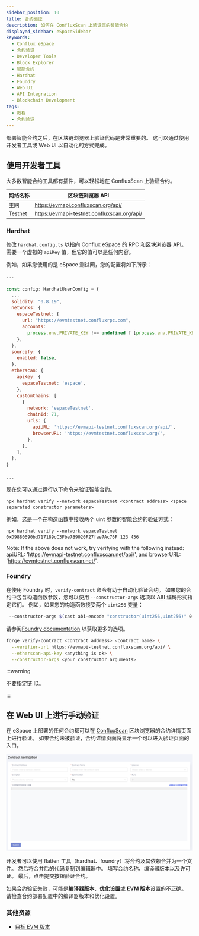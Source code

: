 ```yaml
---
sidebar_position: 10
title: 合约验证
description: 如何在 ConfluxScan 上验证您的智能合约
displayed_sidebar: eSpaceSidebar
keywords:
  - Conflux eSpace
  - 合约验证
  - Developer Tools
  - Block Explorer
  - 智能合约
  - Hardhat
  - Foundry
  - Web UI
  - API Integration
  - Blockchain Development
tags:
  - 教程
  - 合约验证
---
```


部署智能合约之后，在区块链浏览器上验证代码是非常重要的。 这可以通过使用开发者工具或 Web UI 以自动化的方式完成。

## 使用开发者工具

大多数智能合约工具都有插件，可以轻松地在 ConfluxScan 上验证合约。

| 网络名称    | 区块链浏览器 API                                                                                  |
| ------- | ------------------------------------------------------------------------------------------- |
| 主网      | https://evmapi.confluxscan.org/api/         |
| Testnet | https://evmapi-testnet.confluxscan.org/api/ |

### Hardhat

修改 `hardhat.config.ts` 以指向 Conflux eSpace 的 RPC 和区块浏览器 API。 需要一个虚拟的 `apiKey` 值，但它的值可以是任何内容。

例如，如果您使用的是 eSpace 测试网，您的配置将如下所示：

```javascript
...

const config: HardhatUserConfig = {
  ...
  solidity: "0.8.19",
  networks: {
    espaceTestnet: {
      url: "https://evmtestnet.confluxrpc.com",
      accounts:
        process.env.PRIVATE_KEY !== undefined ? [process.env.PRIVATE_KEY] : [],
    },
  },
  sourcify: {
    enabled: false,
  },
  etherscan: {
    apiKey: {
      espaceTestnet: 'espace',
    },
    customChains: [
      {
        network: 'espaceTestnet',
        chainId: 71,
        urls: {
          apiURL: 'https://evmapi-testnet.confluxscan.org/api/',
          browserURL: 'https://evmtestnet.confluxscan.org/',
        },
      },
    ],
  },
}

...
```

现在您可以通过运行以下命令来验证智能合约。

```solidity
npx hardhat verify --network espaceTestnet <contract address> <space separated constructor parameters>
```

例如，这是一个在构造函数中接收两个 uint 参数的智能合约的验证方式：

```solidity
npx hardhat verify --network espaceTestnet 0xD9880690bd717189cC3Fbe7B9020F27fae7Ac76F 123 456
```

Note: If the above does not work, try verifying with the following instead: apiURL: 'https://evmapi-testnet.confluxscan.net/api/', and browserURL: 'https://evmtestnet.confluxscan.net/'.

### Foundry

在使用 Foundry 时，`verify-contract` 命令有助于自动化验证合约。 如果您的合约中包含构造函数参数，您可以使用 `--constructor-args` 选项以 ABI 编码形式指定它们。 例如，如果您的构造函数接受两个 `uint256` 变量：

```bash
 --constructor-args $(cast abi-encode "constructor(uint256,uint256)" 0 7)
```

请参阅[Foundry documentation](https://book.getfoundry.sh/reference/forge/forge-verify-contract) 以获取更多的选项。

```bash
forge verify-contract <contract address> <contract name> \
  --verifier-url https://evmapi-testnet.confluxscan.org/api/ \
  --etherscan-api-key <anything is ok> \
  --constructor-args <your constructor arguments>
```

:::warning

不要指定链 ID。

:::

## 在 Web UI 上进行手动验证

在 eSpace 上部署的任何合约都可以在 [ConfluxScan](https://evm.confluxscan.net/) 区块浏览器的合约详情页面上进行验证。 如果合约未被验证，合约详情页面将显示一个可以进入验证页面的入口。

![](./img/contract-verify-submit.png)

开发者可以使用 flatten 工具（hardhat、foundry）将合约及其依赖合并为一个文件。 然后将合并后的代码复制到编辑器中。 填写合约名称、编译器版本以及许可证。 最后，点击提交按钮验证合约。

如果合约验证失败，可能是**编译器版本**、**优化设置**或 **EVM 版本**设置的不正确。 请检查合约部署配置中的编译器版本和优化设置。

### 其他资源

- [目标 EVM 版本](https://docs.soliditylang.org/en/v0.8.23/using-the-compiler.html#setting-the-evm-version-to-target)
